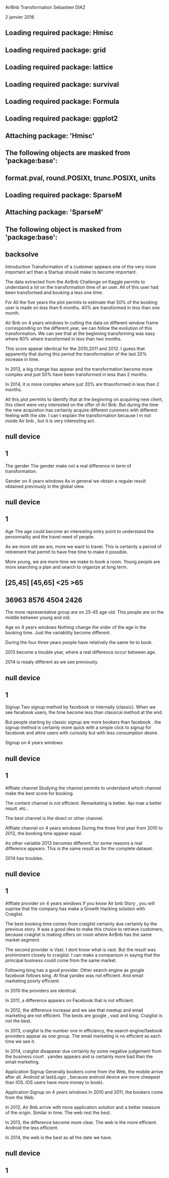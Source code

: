 AirBnb Transformation
Sebastien DIAZ

2 janvier 2016

## Loading required package: Hmisc
## Loading required package: grid
## Loading required package: lattice
## Loading required package: survival
## Loading required package: Formula
## Loading required package: ggplot2
## 
## Attaching package: 'Hmisc'
## 
## The following objects are masked from 'package:base':
## 
##     format.pval, round.POSIXt, trunc.POSIXt, units
## 
## Loading required package: SparseM
## 
## Attaching package: 'SparseM'
## 
## The following object is masked from 'package:base':
## 
##     backsolve
Introduction
Transformation of a customer appears one of the very more important act than a Startup should make to become important.

The data extracted from the AirBnb Challenge on Kaggle permits to understand a lot on the transformation time of an user. All of this user had been transformed and booking a less one time.

For All the five years the plot permits to estimate that 50% of the booking user is made on less than 6 months. 40% are transformed in less than one month. 

Air Bnb on 4 years windows
In cutting the data on different window frame corresponding on the different year, we can follow the evolution of this transformation. We can see that at the beginning transforming was easy where 80% where transformed in less than two months.

This score appear identical for the 2010,2011 and 2012. I guess that apparently that during this period the transformation of the last 20% increase in time.

In 2013, a big change has appear and the transformation become more complex and just 50% have been transformed in less than 2 months.

In 2014, it is more comples where just 20% are ttrasnformed in less than 2 months.

All this plot permiits to identify that at the beginning on acquiring new client, this client were very interested on the offer of Ari Bnb. But during the time the new acquistion has certainly acquire different curomers with different feeling with the site. I can t explain the transformation because I m not inside Air bnb , but it is very interesting act.



## null device 
##           1
The gender
The gender make not a real difference in term of transformation.



Gender on 4 years windows
As in general we obtain a regular result obtained previously in the global view.



## null device 
##           1
Age
The age could become an interesting entry point to understand the personnality and the travel need of people.

As we more old we are, more we want to travel. This is certainly a period of retirement that permit to have free time to make it possible.

More young, we are more time we make to book a room. Young people are more searching a plan and search to organize at long term.

## 
## [25,45] [45,65]     <25     >65 
##   36963    8576    4504    2426
The more representative group are on 25-45 age old. This people are on the middle between young and old.



Age on 4 years windows
Nothing change the order of the age in the booking time. Just the variability become different.

During the four three years people have relatively the same tie to book.

2013 become a trouble year, where a real difference occur between age.

2014 is reaaly different as we see previously.



## null device 
##           1
Signup
Two signup method by facebook or internally (classic). When we see facebook users, the time become less than classical method at the end.

But people starting by classic signup are more bookers than facebook . the signup method is certainly more quick with a simple click to signup for facebook and attire users with curiosity but with less consumption desire.



Signup on 4 years windows


## null device 
##           1
Affliate channel
Studying the channel permits to understand which channel make the best score for booking.

The content channel is not efficient. Remarketing is better. Api mae a better result. etc..

The best channel is the direct or other channel.



Affliate channel on 4 years windows
During the three first year from 2010 to 2012, the booking time appear equal.

As other variable 2013 becomes different, for some reasons a real difference appears. This is the same result as for the complete dataset.

2014 has troubles.



## null device 
##           1
Affliate provider on 4 years windows
If you know Air bnb Story , you will suprise that the company has make a Growth Hacking solution with Craiglist.

The best booking time comes from craiglist certainly due certainly by the previous story. It was a good idea to make this choice to retrieve customers, because craiglist is making offers on room where AirBnb has the same market segment.

The second provider is Vast. I dont know what is vast. But the result was prohiminent closely to craiglist. I can make a comparison in saying that the principal business could come from the same market.

Following bing has a good provider. Other search engine as google facebook follows bing. At final yandex was not efficient. And email marketing poorly efficient.



In 2010 the providers are identical.

In 2011, a difference appears on Facebook that is not efficient.

In 2012, the difference increase and we see that meetup and email marketing are not efficient. The bests are google , vast and bing. Craiglist is not the best.

In 2013, craiglist is the number one in efficiency, the search engine/faebook providers appear as one group. The email marketing is no efficient as each time we see it.

In 2014, craiglist disappear due certainly by some negative judgement from the business court . yandex appears and is certainly more bad than the email marketing.




Application Signup
Generally bookers come from the Web, the mobile arrive after all. Android at last(Logic , because android device are more cheepest than IOS. IOS users have more money to book).



Application Signup on 4 years windows
In 2010 and 2011, the bookers come from the Web.

In 2012, Air Bnb arrive with more application solution and a better measure of the origin. Similar in time. The web rest the best.

In 2013, the difference become more clear. The web is the more efficient. Android the less efficient.

In 2014, the web is the best as all the date we have.



## null device 
##           1
